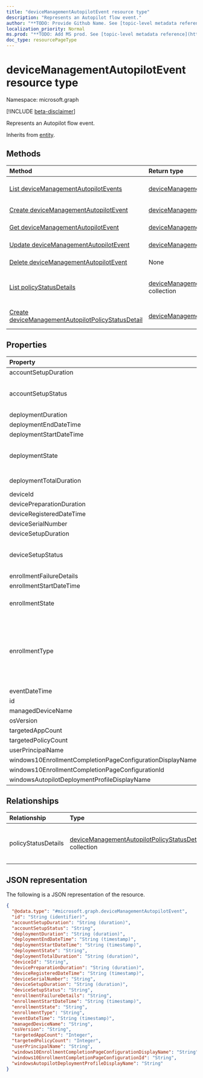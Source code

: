 ```yaml
---
title: "deviceManagementAutopilotEvent resource type"
description: "Represents an Autopilot flow event."
author: "**TODO: Provide Github Name. See [topic-level metadata reference](https://msgo.azurewebsites.net/add/document/guidelines/metadata.html#topic-level-metadata)**"
localization_priority: Normal
ms.prod: "**TODO: Add MS prod. See [topic-level metadata reference](https://msgo.azurewebsites.net/add/document/guidelines/metadata.html#topic-level-metadata)**"
doc_type: resourcePageType
---
```


# deviceManagementAutopilotEvent resource type

Namespace: microsoft.graph

[!INCLUDE [beta-disclaimer](../../includes/beta-disclaimer.md)]

Represents an Autopilot flow event.


Inherits from [entity](../resources/entity.md).

## Methods
|Method|Return type|Description|
|:---|:---|:---|
|[List deviceManagementAutopilotEvents](../api/devicemanagementautopilotevent-list.md)|[deviceManagementAutopilotEvent](../resources/devicemanagementautopilotevent.md) collection|Get a list of the [deviceManagementAutopilotEvent](../resources/devicemanagementautopilotevent.md) objects and their properties.|
|[Create deviceManagementAutopilotEvent](../api/devicemanagementautopilotevent-create.md)|[deviceManagementAutopilotEvent](../resources/devicemanagementautopilotevent.md)|Create a new [deviceManagementAutopilotEvent](../resources/devicemanagementautopilotevent.md) object.|
|[Get deviceManagementAutopilotEvent](../api/devicemanagementautopilotevent-get.md)|[deviceManagementAutopilotEvent](../resources/devicemanagementautopilotevent.md)|Read the properties and relationships of a [deviceManagementAutopilotEvent](../resources/devicemanagementautopilotevent.md) object.|
|[Update deviceManagementAutopilotEvent](../api/devicemanagementautopilotevent-update.md)|[deviceManagementAutopilotEvent](../resources/devicemanagementautopilotevent.md)|Update the properties of a [deviceManagementAutopilotEvent](../resources/devicemanagementautopilotevent.md) object.|
|[Delete deviceManagementAutopilotEvent](../api/devicemanagementautopilotevent-delete.md)|None|Deletes a [deviceManagementAutopilotEvent](../resources/devicemanagementautopilotevent.md) object.|
|[List policyStatusDetails](../api/devicemanagementautopilotevent-list-policystatusdetails.md)|[deviceManagementAutopilotPolicyStatusDetail](../resources/devicemanagementautopilotpolicystatusdetail.md) collection|Get the deviceManagementAutopilotPolicyStatusDetail resources from the policyStatusDetails navigation property.|
|[Create deviceManagementAutopilotPolicyStatusDetail](../api/devicemanagementautopilotevent-post-policystatusdetails.md)|[deviceManagementAutopilotPolicyStatusDetail](../resources/devicemanagementautopilotpolicystatusdetail.md)|Create a new deviceManagementAutopilotPolicyStatusDetail object.|

## Properties
|Property|Type|Description|
|:---|:---|:---|
|accountSetupDuration|Duration|Time spent in user ESP.|
|accountSetupStatus|windowsAutopilotDeploymentState|Deployment status for the enrollment status page account setup phase. Possible values are: `unknown`, `success`, `inProgress`, `failure`, `successWithTimeout`, `notAttempted`, `disabled`.|
|deploymentDuration|Duration|Autopilot deployment duration including enrollment.|
|deploymentEndDateTime|DateTimeOffset|Deployment end time.|
|deploymentStartDateTime|DateTimeOffset|Deployment start time.|
|deploymentState|windowsAutopilotDeploymentState|Deployment state like Success, Failure, InProgress, SuccessWithTimeout. Possible values are: `unknown`, `success`, `inProgress`, `failure`, `successWithTimeout`, `notAttempted`, `disabled`.|
|deploymentTotalDuration|Duration|Total deployment duration from enrollment to Desktop screen.|
|deviceId|String|Device id associated with the object|
|devicePreparationDuration|Duration|Time spent in device enrollment.|
|deviceRegisteredDateTime|DateTimeOffset|Device registration date.|
|deviceSerialNumber|String|Device serial number.|
|deviceSetupDuration|Duration|Time spent in device ESP.|
|deviceSetupStatus|windowsAutopilotDeploymentState|Deployment status for the enrollment status page device setup phase. Possible values are: `unknown`, `success`, `inProgress`, `failure`, `successWithTimeout`, `notAttempted`, `disabled`.|
|enrollmentFailureDetails|String|Enrollment failure details.|
|enrollmentStartDateTime|DateTimeOffset|Device enrollment start date.|
|enrollmentState|enrollmentState|Enrollment state like Enrolled, Failed. Possible values are: `unknown`, `enrolled`, `pendingReset`, `failed`, `notContacted`, `blocked`.|
|enrollmentType|windowsAutopilotEnrollmentType|Enrollment type. Possible values are: `unknown`, `azureADJoinedWithAutopilotProfile`, `offlineDomainJoined`, `azureADJoinedUsingDeviceAuthWithAutopilotProfile`, `azureADJoinedUsingDeviceAuthWithoutAutopilotProfile`, `azureADJoinedWithOfflineAutopilotProfile`, `azureADJoinedWithWhiteGlove`, `offlineDomainJoinedWithWhiteGlove`, `offlineDomainJoinedWithOfflineAutopilotProfile`.|
|eventDateTime|DateTimeOffset|Time when the event occurred .|
|id|String|**TODO: Add Description** Inherited from [entity](../resources/entity.md).|
|managedDeviceName|String|Managed device name.|
|osVersion|String|Device operating system version.|
|targetedAppCount|Int32|Count of applications targeted.|
|targetedPolicyCount|Int32|Count of policies targeted.|
|userPrincipalName|String|User principal name used to enroll the device.|
|windows10EnrollmentCompletionPageConfigurationDisplayName|String|Enrollment Status Page profile name|
|windows10EnrollmentCompletionPageConfigurationId|String|Enrollment Status Page profile ID|
|windowsAutopilotDeploymentProfileDisplayName|String|Autopilot profile name.|

## Relationships
|Relationship|Type|Description|
|:---|:---|:---|
|policyStatusDetails|[deviceManagementAutopilotPolicyStatusDetail](../resources/devicemanagementautopilotpolicystatusdetail.md) collection|Policy and application status details for this device.|

## JSON representation
The following is a JSON representation of the resource.
<!-- {
  "blockType": "resource",
  "keyProperty": "id",
  "@odata.type": "microsoft.graph.deviceManagementAutopilotEvent",
  "baseType": "microsoft.graph.entity",
  "openType": false
}
-->
``` json
{
  "@odata.type": "#microsoft.graph.deviceManagementAutopilotEvent",
  "id": "String (identifier)",
  "accountSetupDuration": "String (duration)",
  "accountSetupStatus": "String",
  "deploymentDuration": "String (duration)",
  "deploymentEndDateTime": "String (timestamp)",
  "deploymentStartDateTime": "String (timestamp)",
  "deploymentState": "String",
  "deploymentTotalDuration": "String (duration)",
  "deviceId": "String",
  "devicePreparationDuration": "String (duration)",
  "deviceRegisteredDateTime": "String (timestamp)",
  "deviceSerialNumber": "String",
  "deviceSetupDuration": "String (duration)",
  "deviceSetupStatus": "String",
  "enrollmentFailureDetails": "String",
  "enrollmentStartDateTime": "String (timestamp)",
  "enrollmentState": "String",
  "enrollmentType": "String",
  "eventDateTime": "String (timestamp)",
  "managedDeviceName": "String",
  "osVersion": "String",
  "targetedAppCount": "Integer",
  "targetedPolicyCount": "Integer",
  "userPrincipalName": "String",
  "windows10EnrollmentCompletionPageConfigurationDisplayName": "String",
  "windows10EnrollmentCompletionPageConfigurationId": "String",
  "windowsAutopilotDeploymentProfileDisplayName": "String"
}
```

